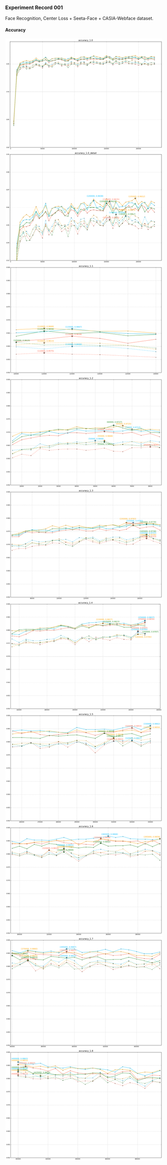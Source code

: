 ### Experiment Record 001
Face Recognition, Center Loss + Seeta-Face + CASIA-Webface dataset.
#### Accuracy
![](./data/accuracy_1.0.png) <br>
![](./data/accuracy_1.0_detail.png) <br>
![](./data/accuracy_1.1.png) <br>
![](./data/accuracy_1.2.png) <br>
![](./data/accuracy_1.3.png) <br>
![](./data/accuracy_1.4.png) <br>
![](./data/accuracy_1.5.png) <br>
![](./data/accuracy_1.6.png) <br>
![](./data/accuracy_1.7.png) <br>
![](./data/accuracy_1.8.png) <br>
